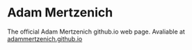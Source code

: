# Adam Mertzenich

The official Adam Mertzenich github.io web page. Avaliable at <a href=adammertzenich.github.io>adammertzenich.github.io</a>
